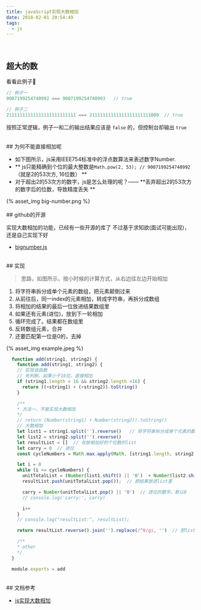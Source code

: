 ```yaml
---
title: javaScript实现大数相加
date: 2018-02-01 20:54:49
tags:
  - js
---
```


<br />

## 超大的数

看看此例子🌰
```js
// 例子一
9007199254740992 === 9007199254740993   // true

// 例子二
21111111111111111111111111 === 21111111111111111111111000  // true
```
按照正常逻辑，例子一和二的输出结果应该是 `false` 的，但控制台却输出 `true`

<!-- more -->

<br />
## 为何不能直接相加呢

- 如下图所示，js采用IEEE754标准中的浮点数算法来表述数字Number.
- ** js只能精确到个位的最大整数是`Math.pow(2, 53); // 9007199254740992`（就是2的53次方, 16位数） **
- 对于超出2的53次方的数字，js是怎么处理的呢？—— **丢弃超出2的53次方的数字后的位数，导致精度丢失 **

<div style="width: 600px">
  {% asset_img big-number.png %}
</div>

<br />
## github的开源

实现大数相加的功能，已经有一些开源的库了
不过基于求知欲(面试可能出现)，还是自己实现下好
- [bignumber.js](https://github.com/MikeMcl/bignumber.js)

<br />
## 实现

>  思路，如图所示，按小时候的计算方式，从右边往左边开始相加
  1. 将字符串拆分成单个元素的数组，把元素颠倒过来
  2. 从前往后，同一index的元素相加，转成字符串，再拆分成数组
  3. 将相加的结果的最后一位放进结果数组里
  4. 如果还有元素(进位)，放到下一轮相加
  5. 循环完成了。结果都在数组里
  6. 反转数组元素，合并
  7. 还要匹配第一位是0的，去掉

<div style="width: 600px">
  {% asset_img example.jpeg %}
</div>

```js
  function add(string1, string2) {
    function add(string1, string2) {
    // 实现该函数
    // 先判断，如果小于16位，直接相加
    if (string1.length < 16 && string2.length <16) {
      return ((+string1) + (+string2)).toString()
    }

    /**
    * 方法一，不能实现大数相加
    */
    // return (Number(string1) + Number(string2)).toString()
    // 大数相加
    let list1 = string1.split('').reverse()   // 将字符串拆分成单个元素的数组，把元素颠倒过来
    let list2 = string2.split('').reverse()
    let resultList = []  // 存放相加好的个位数的list
    let carry = 0  // 进位
    const cycleNumbers = Math.max.apply(Math, [string1.length, string2.length])  // 相加的次数

    let i = 0
    while (i <= cycleNumbers) {
      unitTotalList = (Number(list1.shift() || '0')  + Number(list2.shift() || '0') + carry).toString().split('')  // 个位数相加
      resultList.push(unitTotalList.pop());  // 把结果放进list里

      carry = Number(unitTotalList.pop() || '0')  // 进位的数字。默认0
      // console.log('carry:', carry)

      i++
    }
    // console.log("resultList:", resultList);

    return resultList.reverse().join('').replace(/^0/gi, '')  // 把list颠倒过来，合并。如果最大的个位数是0，丢弃

    /**
    * other
    */
  }

  module.exports = add

```

<br />
## 文档参考

- [js实现大数相加](http://www.plqblog.com/views/article.php?id=29)
